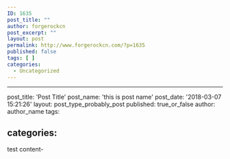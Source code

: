 ```yaml
---
ID: 1635
post_title: ""
author: forgerockcn
post_excerpt: ""
layout: post
permalink: http://www.forgerockcn.com/?p=1635
published: false
tags: [ ]
categories:
  - Uncategorized
---
```

* * *

post_title: 'Post Title' post_name: 'this is post name' post_date: '2018-03-07 15:21:26' layout: post_type_probably_post published: true_or_false author: author_name tags:

## categories:

test content-